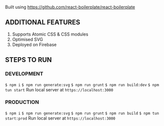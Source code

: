Built using https://github.com/react-boilerplate/react-boilerplate

## **ADDITIONAL FEATURES**
1. Supports Atomic CSS & CSS modules
2. Optimised SVG
3. Deployed on Firebase


## **STEPS TO RUN**

### **DEVELOPMENT**

  `$ npm i`
  `$ npm run generate:svg`
  `$ npm run grunt`
  `$ npm run build:dev`
  `$ npm tun start`
  Run local server at `https://localhost:3000`
  
### **PRODUCTION**

  `$ npm i`
  `$ npm run generate:svg`
  `$ npm run grunt`
  `$ npm run build`
  `$ npm tun start:prod`
  Run local server at `https://localhost:3000`
